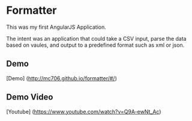 Formatter
=========

This was my first AngularJS Application.

The intent was an application that could take a CSV input, parse the data based on vaules, and output to a predefined format such as xml or json.

Demo
----
[Demo] (http://mc706.github.io/formatter/#/)

Demo Video
----------
[Youtube] (https://www.youtube.com/watch?v=Q9A-ewNt_Ac)
